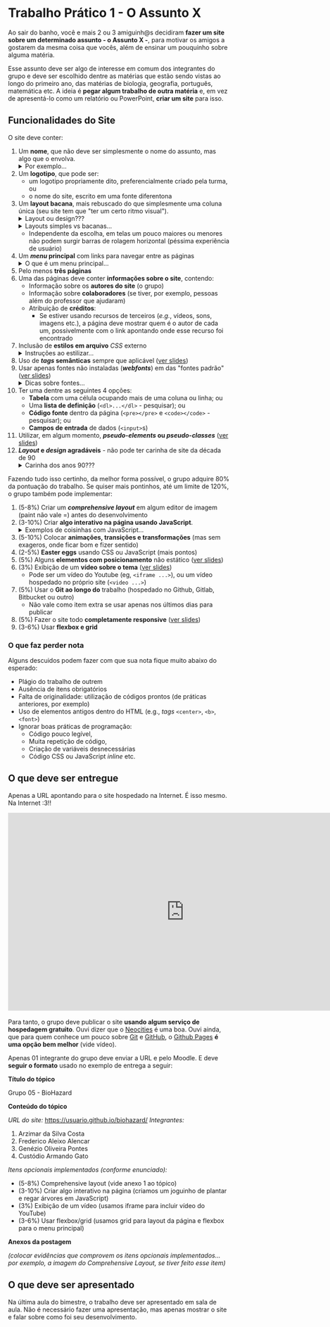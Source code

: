 # Trabalho Prático 1 - O Assunto X

Ao sair do banho, você e mais 2 ou 3 amiguinh@s decidiram **fazer um site
sobre um determinado assunto - o Assunto X -**, para motivar os amigos a
gostarem da mesma coisa que vocês, além de ensinar um pouquinho sobre alguma matéria.

Esse assunto deve ser algo de interesse em comum dos integrantes do grupo e deve ser escolhido dentre as matérias que estão sendo vistas ao longo do primeiro ano, das matérias de biologia, geografia, português, matemática etc. A ideia é **pegar algum trabalho de outra matéria** e, em vez de apresentá-lo como um relatório ou PowerPoint, **criar um site** para isso.



## Funcionalidades do Site

O site deve conter:

1. Um **nome**, que não deve ser simplesmente o nome do assunto, mas algo que
   o envolva.
   <details>
      <summary>Por exemplo...</summary>
      <p>Um site sobre Botânica não deveria se chamar genericamente "Plantas", mas poderia ser algo como "Gimnojovens", ou "Fotossintéticos" (sei lá, inventem aí!!)</p>
   </details>
 1. Um **logotipo**, que pode ser:
    - um logotipo propriamente dito, preferencialmente criado pela turma, ou
    - o nome do site, escrito em uma fonte diferentona
1. Um **layout bacana**, mais rebuscado do que simplesmente uma coluna única (seu site tem que "ter um certo ritmo visual").
   <details>
      <summary>Layout ou design???</summary>
      <p>São coisas diferentes. <strong>Layout</strong> envolve mais a posição e tamanho
      das coisas que aparecem em uma página.
      <strong>Design</strong> já envolve aspectos
      estéticos como cores, fontes, imagens, degradês.</p>
      <p>Mas a linha entre layout e design não é sempre fácil de traçar.</p>
   </details>
   <details>
      <summary>Layouts simples vs bacanas...</summary>
      <p>Exemplos de layouts simples (famigerados layouts de 1 coluna apenas):</p>
      <ul>
         <li>Página das ovelhas (só repete título + imagem flutuando + parágrafo descrevendo)</li>
         <li>Página das plantas carnívoras (idem)</li>
         <li>Página dos ninjas (idem)</li>
         <li>Página das abelhas (idem)</li>
      </ul>
      <p>Exemplos de médios:</p>
      <ul>
         <li>Página dos unicórnios (tem um cabeçalho, barra lateral)</li>
      </ul>
      <p>Exemplos de bons layouts:</p>
      <ul>
         <li>Página do assombrado (cabeçalho, rodapé, miolo e barra lateral)
         <li>Página do coral (idem)</li>
         <li>Site do CEFET-MG</li>
         <li>Algumas <a href="https://colibriwp.com/blog/website-layout-design-ideas/" target="_blank">ideias de layout</a></li>
      </ul>
   </details>
   <ul>
      <li>Independente da escolha, em telas um pouco maiores ou menores não podem surgir barras de rolagem horizontal (péssima experiência de usuário)</li>
   </ul>
1. Um **_menu_ principal** com links para navegar entre as páginas
   <details>
      <summary>O que é um menu principal...</summary>
      <p>Um menu principal contém links para as principais (ou todas) páginas
      de um site e deve aparecer em todas as páginas, conferindo uma
      identidade visual ao site.</p>
      <p>Além disso, se a página atual representar algum dos links
      do menu, é importante que seu link esteja diferente indicando que
      ela é a atual. Por exemplo:</p>
      <img src="../../images/menu-principal-exemplo.png" alt="Um menu na horizontal com 5 links e o primeiro mostrado de forma destacada">
      <p>Também é muito importante que os links sejam estilizados de 
      forma a terem um efeito de <code>:hover</code> indicando que
      podem ser clicados.</p>
   </details>
1. Pelo menos **três páginas**
1. Uma das páginas deve conter **informações sobre o site**, contendo:
   - Informação sobre os **autores do site** (o grupo)
   - Informação sobre **colaboradores** (se tiver, por exemplo, pessoas além do professor que
     ajudaram)
   - Atribuição de **créditos**:
     - Se estiver usando recursos de terceiros (_e.g._, vídeos, sons, imagens
       etc.), a página deve mostrar quem é o autor de cada um, possivelmente
       com o link apontando onde esse recurso foi encontrado
1. Inclusão de **estilos em arquivo** _CSS_ externo
   <details>
      <summary>Instruções ao estilizar...</summary>
      <p>Para criar regras CSS, tem várias formas de criar os seletores.
      As mais comuns são: de <em>tag</em>, <code>id</code> e 
      <code>class</code>.
      <p>Ao fazer um site (várias páginas em vez de 1) e criar regras, sempre reflita:</p>
      <ul>
         <li>a regra deve se aplicar a apenas 1 elemento? Mesmo que o
         site cresça depois? Se sim, <code>id</code> deve ser uma boa opção.</li>
         <li>a regra deve se aplicar a todos os elementos daquela tag ou
         apenas a um subconjunto? No primeiro caso, use seletor de <em>tag</em> e, no segundo, uma <code>class</code>.</li>
      </ul>
      <p>Como um exemplo, podemos ficar tentado a criar a seguinte
      regra para definir o tamanho das imagens de plantas briófitas:</p>
            <pre><code>img {
      width: 400px;
   }</code></pre>
      <p>...contudo, há poutras imagens (e podemos incluir mais no futuro)
      no site que não sejam as plantas briófitas (por ex: a logomarca).
      Sendo assim, seria melhor criar uma <code>.briofitas</code> e usuá-la em vez de estilizar todas as imagens.</p>
   </details>
1. Uso de **_tags_ semânticas** sempre que aplicável
   ([ver slides][tags-semanticas])
1. Usar apenas fontes não instaladas (**_webfonts_**) em das "fontes padrão" ([ver slides][webfonts])
   <details>
      <summary>Dicas sobre fontes...</summary>
      <ul>
         <li>As fontes padrão (Arial, Times New Roman etc.) são super batidas</li>
         <li>Tipicamente, usamos 1 para os títulos da página, outra para o restante (atribuída ao &lt;body&gt; e herdada pelos descendentes)</li>
         <li>Usar fontes demais (4+) acaba virando uma "farofa" visual e não é recomendado</li>
      </ul>
   </details>
1. Ter uma dentre as seguintes 4 opções:
   - **Tabela** com uma célula ocupando mais de uma coluna ou linha; ou
   - Uma **lista de definição** (`<dl>...</dl>` - pesquisar); ou
   - **Código fonte** dentro da página (`<pre></pre>` e `<code></code>` -
     pesquisar); ou
   - **Campos de entrada** de dados (`<input>`s)
1. Utilizar, em algum momento, **_pseudo-elements_ ou _pseudo-classes_**
   ([ver slides][pseudo-coisas])
1. **_Layout_ e _design_ agradáveis** - não pode ter carinha de site da década
   de 90
   <details>
      <summary>Carinha dos anos 90???</summary>
      <p>Nos primórdios da Web, os designs eram bem ruins:
      </p>
      <p>
         <img src="../../images/site-anos-90s-1.png" height="250">
         <img src="../../images/site-anos-90s-2.png" height="250">
         <img src="../../images/site-anos-90s-3.png" height="250">
         <img src="../../images/site-anos-90s-4.png" height="250">
         <img src="../../images/site-anos-90s-5.png" height="250">
         <img src="../../images/site-anos-90s-6.png" height="250">
      </p>
      <p>O que faziam "de errado"? Bom, hoje evitamos:</p>
      <ul>
         <li>Usar cores demais.</li>
         <li>Usar imagens de fundo indiscriminadamente. Hoje devemos usar com parcimônia (de preferência sem repetição).</li>
         <li>Usar as fontes padrão (ex: Arial, Times New Roman etc.). Hoje se elas aparecem o usuário sente que houve desleixo do programador.</li>
         <li>A estilização padrão dos hiperlinks (sublinhado com cor azul ou roxo, depois de visitado). O sublinhado pode ficar charmoso apenas em <code>:hover</code>.</li>
         <li>Usar degradês muito extravagentes.</li>
         <li>Usar layouts simples de 1 única coluna.</li>
         <li>Não separar visualmente os "ambientes" (cabeçalho, miolo, rodapé etc.). Hoje em dia é bom que sejam bem distintos.</li>
         <li>Usar bordas muito grossas. Elas devem ser sutis (1px? Máximo 2px em geral).</li>
         <li>Arredondar demais as bordas, especialmente se o elemento for retangular. Isso distorce. Se quiser arrendondar, que seja circular ou que seja apenas os cantinhos (ex: máximo 5-10px).</li>
         <li>Não usar imagens. Hoje elas são essenciais para compor o design de sites. Tanto imagens de conteúdo (isto é, <code>&lt;img&gt;</code>), quanto de fundo.</li>
         <li>Não pensar sobre o "espaço vazio". É muito importante planejarmos os espaços que possuem coisas e aqueles que não possuem. Não pode ter tudo "agarrado". Devemos pensar bem nas distâncias entre as coisas.</li>
      </ul>
      <p>Alguns exemplos de bons designs de hoje em dia:</p>
      <ul>
         <li><a href="https://www.batokasafaris.com/">Batoka Safaris</a></li>
         <li><a href="https://wovenmagazine.com/">Revista Woven</a></li>
         <li><a href="https://alistapart.com/">A List Apart</a></li>
         <li><a href="https://www.artstation.com/">ArtStation</a></li>
         <li><a href="https://www.nowness.com/">Loja Nowness</a></li>
         <li><a href="https://store.steampowered.com/">Steam</a></li>
      </ul>
   </details>


Fazendo tudo isso certinho, da melhor forma possível, o grupo adquire 80% da pontuação do trabalho. Se quiser mais pontinhos, até um limite de 120%, o grupo também pode implementar:


1. (5-8%) Criar um **_comprehensive layout_** em algum editor de imagem (paint não vale =) antes do desenvolvimento
1. (3-10%) Criar **algo interativo na página usando JavaScript**.    
   <details>
      <summary>Exemplos de coisinhas com JavaScript...</summary>
      <ul>
         <li>Uma galeria de imagens</li>
         <li>Efeitos sonoros durante a interação</li>
         <li>Coisinhas se movimentando (ex: tipo as abelhinhas, bolhas de ar do coral, ovelhita)</li>
         <li>Possibilidade do usuário alterar coisas na página (cores, tamanhos)</li>
         <li>Uma janelinha modal com alguma informação</li>
         <li>Fazer alguns cálculos de equações como báscara, equações da física etc.</li>
      </ul>
   </details>
1. (5-10%) Colocar **animações, transições e transformações** (mas sem exageros, onde ficar bom e fizer sentido)
1. (2-5%) **Easter eggs** usando CSS ou JavaScript (mais pontos)
1. (5%) Alguns **elementos com posicionamento** não estático
   ([ver slides][posicionamento])
1. (3%) Exibição de um **vídeo sobre o tema** ([ver slides][video])
   - Pode ser um vídeo do Youtube (eg, `<iframe ...>`), ou um vídeo hospedado
     no próprio site (`<video ...>`)
1. (5%) Usar o **Git ao longo do** trabalho (hospedado no Github, Gitlab, Bitbucket ou outro)
   - Não vale como item extra se usar apenas nos últimos dias para publicar
1. (5%) Fazer o site todo **completamente responsive**  ([ver slides][responsive])
1. (3-6%) Usar **flexbox e grid**


[responsive]: https://fegemo.github.io/cefet-front-end/classes/css7/
[pseudo-coisas]: https://fegemo.github.io/cefet-front-end/classes/html5/#pseudo-classes-e-pseudo-elements
[tags-semanticas]: https://fegemo.github.io/cefet-front-end/classes/html5/#divitite-e-tags-semanticas
[posicionamento]: https://fegemo.github.io/cefet-front-end/classes/css4
[video]: https://fegemo.github.io/cefet-front-end/classes/css3/#video-e-audio
[webfonts]: https://fegemo.github.io/cefet-front-end/classes/css3/#web-fonts


### O que faz **perder nota**

Alguns descuidos podem fazer com que sua nota fique muito abaixo do esperado:
- Plágio do trabalho de outrem
- Ausência de itens obrigatórios
- Falta de originalidade: utilização de códigos prontos (de práticas anteriores, por exemplo)
- Uso de elementos antigos dentro do HTML (e.g., _tags_ `<center>`, `<b>`,
  `<font>`)
- Ignorar boas práticas de programação:
  - Código pouco legível,
  - Muita repetição de código,
  - Criação de variáveis desnecessárias
  - Código CSS ou JavaScript _inline_ etc.


## O que deve ser **entregue**

Apenas a URL apontando para o site hospedado na Internet. É isso mesmo. Na Internet :3!!

<iframe src="https://www.youtube.com/embed/vKJkxsgzMl4" width="800" height="450" frameborder="0" allowfullscreen="1"></iframe>

Para tanto, o grupo deve publicar o site
**usando algum serviço de hospedagem gratuito**. Ouvi dizer que o
[Neocities][neocities] é uma boa. Ouvi ainda, que para quem conhece um pouco
sobre [Git][git] e [GitHub][github], o [Github Pages][gh-pages] **é
uma opção bem melhor** (vide vídeo).

Apenas 01 integrante do grupo deve enviar a URL e pelo Moodle. E deve **seguir o formato** usado no exemplo de entrega a seguir:

**Título do tópico**

Grupo 05 - BioHazard

**Conteúdo do tópico**

_URL do site:_ https://usuario.github.io/biohazard/
_Integrantes:_
1. Arzimar da Silva Costa
1. Frederico Aleixo Alencar
1. Genézio Oliveira Pontes
1. Custódio Armando Gato

_Itens opcionais implementados (conforme enunciado):_
- (5-8%) Comprehensive layout (vide anexo 1 ao tópico)
- (3-10%) Criar algo interativo na página (criamos um joguinho de plantar e regar árvores em JavaScript)
- (3%) Exibição de um vídeo (usamos iframe para incluir vídeo do YouTube)
- (3-6%) Usar flexbox/grid (usamos grid para layout da página e flexbox para o menu principal)

**Anexos da postagem**

_(colocar evidências que comprovem os itens opcionais implementados... por exemplo, a imagem do Comprehensive Layout, se tiver feito esse item)_





## O que deve ser **apresentado**

Na última aula do bimestre, o trabalho deve ser apresentado em sala de aula. Não é necessário fazer uma apresentação, mas apenas mostrar o site e falar sobre como foi seu desenvolvimento.




[neocities]: https://neocities.org/
[git]: https://git-scm.com/
[github]: https://github.com/
[gh-pages]: https://pages.github.com/
